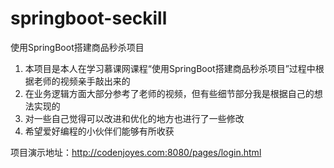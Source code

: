 # springboot-seckill
使用SpringBoot搭建商品秒杀项目

1. 本项目是本人在学习慕课网课程“使用SpringBoot搭建商品秒杀项目”过程中根据老师的视频亲手敲出来的
2. 在业务逻辑方面大部分参考了老师的视频，但有些细节部分我是根据自己的想法实现的
3. 对一些自己觉得可以改进和优化的地方也进行了一些修改
4. 希望爱好编程的小伙伴们能够有所收获

项目演示地址：http://codenjoyes.com:8080/pages/login.html
